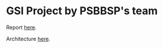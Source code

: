 # GSI Project by PSBBSP's team


Report [here](https://drive.google.com/open?id=1oAczrOifX3hNZ2sHKh2LsYRgu_e9iX7SpUJBcYmw4ys "Report").

Architecture [here](https://drive.google.com/open?id=18cmU0MTHMOe9CgsMQ79hucmVmds_r_1wrHQadDwgU2Q "Architecture").
